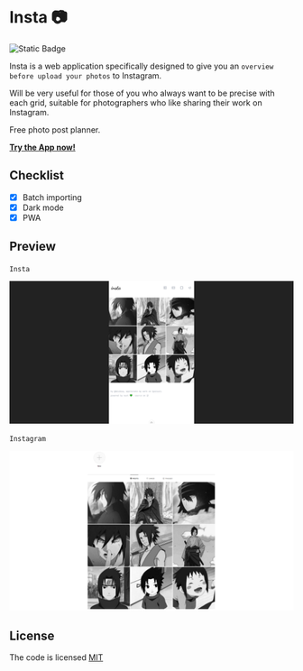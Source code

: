 # Insta 📷

![Static Badge](https://img.shields.io/badge/license-MIT-brightgreen?label=LICENSE)

Insta is a web application specifically designed to give you an `overview before upload your photos` to Instagram.

Will be very useful for those of you who always want to be precise with each grid, suitable for photographers who like sharing their work on Instagram.

Free photo post planner.

**[Try the App now!](https://insta.adydetra.my.id/)**

## Checklist

- [x] Batch importing
- [x] Dark mode
- [x] PWA

## Preview

`Insta`

![Photo](public/testimonial-insta.png)

`Instagram`

![Photo](public/testimonial-instagram.PNG)

## License

The code is licensed [MIT](LICENSE)

